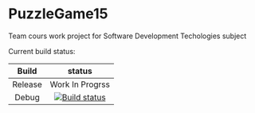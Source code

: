 # PuzzleGame15
Team cours work project for Software Development Techologies subject

Current build status:

| Build   |                          status                              |
| :-----: | :----------------------------------------------------------: |
| Release |                       Work In Progrss                        |
|  Debug  | [![Build status](https://ci.appveyor.com/api/projects/status/7v3s8seuoc2f1e8v?svg=true)](https://ci.appveyor.com/project/ranor2000/puzzlegame15) |
